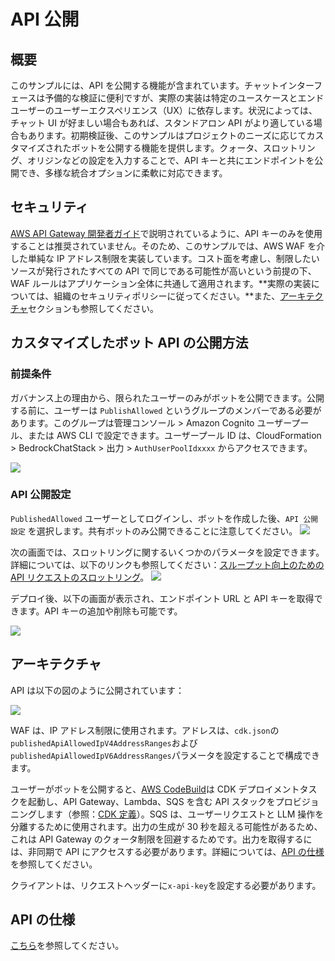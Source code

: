 # API 公開

## 概要

このサンプルには、API を公開する機能が含まれています。チャットインターフェースは予備的な検証に便利ですが、実際の実装は特定のユースケースとエンドユーザーのユーザーエクスペリエンス（UX）に依存します。状況によっては、チャット UI が好ましい場合もあれば、スタンドアロン API がより適している場合もあります。初期検証後、このサンプルはプロジェクトのニーズに応じてカスタマイズされたボットを公開する機能を提供します。クォータ、スロットリング、オリジンなどの設定を入力することで、API キーと共にエンドポイントを公開でき、多様な統合オプションに柔軟に対応できます。

## セキュリティ

[AWS API Gateway 開発者ガイド](https://docs.aws.amazon.com/apigateway/latest/developerguide/api-gateway-api-usage-plans.html)で説明されているように、API キーのみを使用することは推奨されていません。そのため、このサンプルでは、AWS WAF を介した単純な IP アドレス制限を実装しています。コスト面を考慮し、制限したいソースが発行されたすべての API で同じである可能性が高いという前提の下、WAF ルールはアプリケーション全体に共通して適用されます。**実際の実装については、組織のセキュリティポリシーに従ってください。**また、[アーキテクチャ](#architecture)セクションも参照してください。

## カスタマイズしたボット API の公開方法

### 前提条件

ガバナンス上の理由から、限られたユーザーのみがボットを公開できます。公開する前に、ユーザーは `PublishAllowed` というグループのメンバーである必要があります。このグループは管理コンソール > Amazon Cognito ユーザープール、または AWS CLI で設定できます。ユーザープール ID は、CloudFormation > BedrockChatStack > 出力 > `AuthUserPoolIdxxxx` からアクセスできます。

![](./imgs/group_membership_publish_allowed.png)

### API 公開設定

`PublishedAllowed` ユーザーとしてログインし、ボットを作成した後、`API 公開設定` を選択します。共有ボットのみ公開できることに注意してください。
![](./imgs/bot_api_publish_screenshot.png)

次の画面では、スロットリングに関するいくつかのパラメータを設定できます。詳細については、以下のリンクも参照してください：[スループット向上のための API リクエストのスロットリング](https://docs.aws.amazon.com/apigateway/latest/developerguide/api-gateway-request-throttling.html)。
![](./imgs/bot_api_publish_screenshot2.png)

デプロイ後、以下の画面が表示され、エンドポイント URL と API キーを取得できます。API キーの追加や削除も可能です。

![](./imgs/bot_api_publish_screenshot3.png)

## アーキテクチャ

API は以下の図のように公開されています：

![](./imgs/published_arch.png)

WAF は、IP アドレス制限に使用されます。アドレスは、`cdk.json`の`publishedApiAllowedIpV4AddressRanges`および`publishedApiAllowedIpV6AddressRanges`パラメータを設定することで構成できます。

ユーザーがボットを公開すると、[AWS CodeBuild](https://aws.amazon.com/codebuild/)は CDK デプロイメントタスクを起動し、API Gateway、Lambda、SQS を含む API スタックをプロビジョニングします（参照：[CDK 定義](../cdk/lib/api-publishment-stack.ts)）。SQS は、ユーザーリクエストと LLM 操作を分離するために使用されます。出力の生成が 30 秒を超える可能性があるため、これは API Gateway のクォータ制限を回避するためです。出力を取得するには、非同期で API にアクセスする必要があります。詳細については、[API の仕様](#api-specification)を参照してください。

クライアントは、リクエストヘッダーに`x-api-key`を設定する必要があります。

## API の仕様

[こちら](https://aws-samples.github.io/bedrock-chat)を参照してください。
